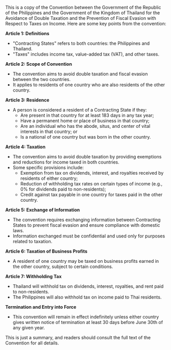 This is a copy of the Convention between the Government of the Republic of the Philippines and the Government of the Kingdom of Thailand for the Avoidance of Double Taxation and the Prevention of Fiscal Evasion with Respect to Taxes on Income. Here are some key points from the convention:

**Article 1: Definitions**

* "Contracting States" refers to both countries: the Philippines and Thailand.
* "Taxes" includes income tax, value-added tax (VAT), and other taxes.

**Article 2: Scope of Convention**

* The convention aims to avoid double taxation and fiscal evasion between the two countries.
* It applies to residents of one country who are also residents of the other country.

**Article 3: Residence**

* A person is considered a resident of a Contracting State if they:
	+ Are present in that country for at least 183 days in any tax year;
	+ Have a permanent home or place of business in that country;
	+ Are an individual who has the abode, situs, and center of vital interests in that country; or
	+ Is a national of one country but was born in the other country.

**Article 4: Taxation**

* The convention aims to avoid double taxation by providing exemptions and reductions for income taxed in both countries.
* Some specific provisions include:
	+ Exemption from tax on dividends, interest, and royalties received by residents of either country;
	+ Reduction of withholding tax rates on certain types of income (e.g., 0% for dividends paid to non-residents);
	+ Credit against tax payable in one country for taxes paid in the other country.

**Article 5: Exchange of Information**

* The convention requires exchanging information between Contracting States to prevent fiscal evasion and ensure compliance with domestic laws.
* Information exchanged must be confidential and used only for purposes related to taxation.

**Article 6: Taxation of Business Profits**

* A resident of one country may be taxed on business profits earned in the other country, subject to certain conditions.

**Article 7: Withholding Tax**

* Thailand will withhold tax on dividends, interest, royalties, and rent paid to non-residents.
* The Philippines will also withhold tax on income paid to Thai residents.

**Termination and Entry into Force**

* This convention will remain in effect indefinitely unless either country gives written notice of termination at least 30 days before June 30th of any given year.

This is just a summary, and readers should consult the full text of the Convention for all details.